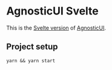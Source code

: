 # AgnosticUI Svelte

This is the [Svelte version](https://github.com/AgnosticUI/agnosticui/tree/master/agnosticui-svelte) of [AgnosticUI](https://github.com/AgnosticUI/agnosticui).

## Project setup

```
yarn && yarn start
```
